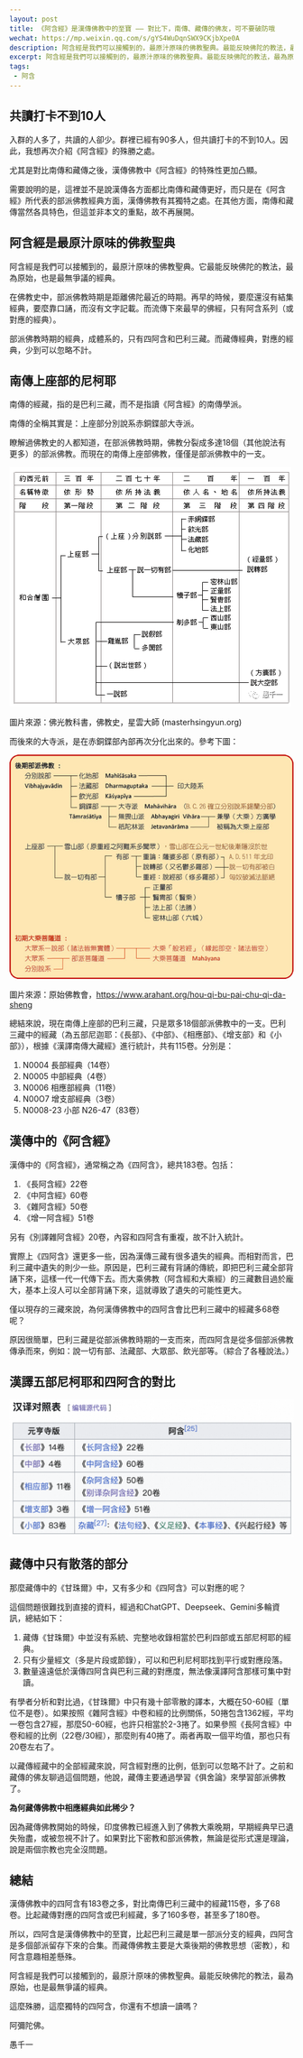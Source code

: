 ```yaml
---
layout: post
title: 《阿含經》是漢傳佛教中的至寶 —— 對比下，南傳、藏傳的佛友，可不要破防哦
wechat: https://mp.weixin.qq.com/s/gYS4WuDqnSWX9CKjbXpe0A
description: 阿含經是我們可以接觸到的，最原汁原味的佛教聖典。最能反映佛陀的教法，最為原始，也是最無爭議的經典。比巴利三藏更全面地保留了部派佛教的樣貌。而藏傳經典，對應的經典，少到可以忽略不計。
excerpt: 阿含經是我們可以接觸到的，最原汁原味的佛教聖典。最能反映佛陀的教法，最為原始，也是最無爭議的經典。比巴利三藏更全面地保留了部派佛教的樣貌。而藏傳經典，對應的經典，少到可以忽略不計。
tags:
 - 阿含
---
```


## 共讀打卡不到10人

入群的人多了，共讀的人卻少。群裡已經有90多人，但共讀打卡的不到10人。因此，我想再次介紹《阿含經》的殊勝之處。

尤其是對比南傳和藏傳之後，漢傳佛教中《阿含經》的特殊性更加凸顯。

需要說明的是，這裡並不是說漢傳各方面都比南傳和藏傳更好，而只是在《阿含經》所代表的部派佛教經典方面，漢傳佛教有其獨特之處。在其他方面，南傳和藏傳當然各具特色，但這並非本文的重點，故不再展開。

## 阿含經是最原汁原味的佛教聖典

阿含經是我們可以接觸到的，最原汁原味的佛教聖典。它最能反映佛陀的教法，最為原始，也是最無爭議的經典。

在佛教史中，部派佛教時期是距離佛陀最近的時期。再早的時候，要麼還沒有結集經典，要麼靠口誦，而沒有文字記載。而流傳下來最早的佛經，只有阿含系列（或對應的經典）。

部派佛教時期的經典，成體系的，只有四阿含和巴利三藏。而藏傳經典，對應的經典，少到可以忽略不計。

## 南傳上座部的尼柯耶

南傳的經藏，指的是巴利三藏，而不是指讀《阿含經》的南傳學派。

南傳的全稱其實是：上座部分別說系赤銅鍱部大寺派。

瞭解過佛教史的人都知道，在部派佛教時期，佛教分裂成多達18個（其他說法有更多）的部派佛教。而現在的南傳上座部佛教，僅僅是部派佛教中的一支。

![](../images/history-schools.png)

圖片來源：佛光教科書，佛教史，星雲大師 (masterhsingyun.org)

而後來的大寺派，是在赤銅鍱部內部再次分化出來的。參考下圖：

![](../images/history-schools-2.png)

圖片來源：原始佛教會，https://www.arahant.org/hou-qi-bu-pai-chu-qi-da-sheng

總結來說，現在南傳上座部的巴利三藏，只是眾多18個部派佛教中的一支。巴利三藏中的經藏（為五部尼迦耶：《長部》、《中部》、《相應部》、《增支部》和《小部》），根據《漢譯南傳大藏經》進行統計，共有115卷。分別是：
1. N0004 長部經典（14卷）
2. N0005 中部經典（4卷）
3. N0006 相應部經典（11卷）
4. N00O7 增支部經典（3卷）
5. N0008-23 小部 N26-47（83卷）

## 漢傳中的《阿含經》

漢傳中的《阿含經》，通常稱之為《四阿含》，總共183卷。包括：
1. 《長阿含經》22卷
2. 《中阿含經》60卷
3. 《雜阿含經》50卷
4. 《增一阿含經》51卷

另有《別譯雜阿含經》20卷，內容和四阿含有重複，故不計入統計。

實際上《四阿含》還更多一些，因為漢傳三藏有很多遺失的經典。而相對而言，巴利三藏中遺失的則少一些。原因是，巴利三藏有背誦的傳統，即把巴利三藏全部背誦下來，這樣一代一代傳下去。而大乘佛教（阿含經和大乘經）的三藏數目過於龐大，基本上沒人可以全部背誦下來，這就導致了遺失的可能性更大。

僅以現存的三藏來說，為何漢傳佛教中的四阿含會比巴利三藏中的經藏多68卷呢？

原因很簡單，巴利三藏是從部派佛教時期的一支而來，而四阿含是從多個部派佛教傳承而來，例如：說一切有部、法藏部、大眾部、飲光部等。（綜合了各種說法。）

## 漢譯五部尼柯耶和四阿含的對比

![](../images/2025-02-04-12-54-51.png)

## 藏傳中只有散落的部分

那麼藏傳中的《甘珠爾》中，又有多少和《四阿含》可以對應的呢？

這個問題很難找到直接的資料，經過和ChatGPT、Deepseek、Gemini多輪資訊，總結如下：
1. 藏傳《甘珠爾》中並沒有系統、完整地收錄相當於巴利四部或五部尼柯耶的經典。
2. 只有少量經文（多是片段或節錄），可以和巴利尼柯耶找到平行或對應段落。
3. 數量遠遠低於漢傳四阿含與巴利三藏的對應度，無法像漢譯阿含那樣可集中對讀。

有學者分析和對比過，《甘珠爾》中只有幾十部零散的譯本，大概在50-60經（單位不是卷）。如果按照《雜阿含經》中卷和經的比例關係，50捲包含1362經，平均一卷包含27經，那麼50-60經，也許只相當於2-3捲了。如果參照《長阿含經》中卷和經的比例（22卷/30經），那麼則有40捲了。兩者再取一個平均值，那也只有20卷左右了。

以藏傳經藏中的全部經藏來說，阿含經對應的比例，低到可以忽略不計了。之前和藏傳的佛友聊過這個問題，他說，藏傳主要通過學習《俱舍論》來學習部派佛教了。

**為何藏傳佛教中相應經典如此稀少？**

因為藏傳佛教開始的時候，印度佛教已經進入到了佛教大乘晚期，早期經典早已遺失殆盡，或被忽視不計了。如果對比下密教和部派佛教，無論是從形式還是理論，說是兩個宗教也完全沒問題。

## 總結

漢傳佛教中的四阿含有183卷之多，對比南傳巴利三藏中的經藏115卷，多了68卷。比起藏傳對應的四阿含或巴利經藏，多了160多卷，甚至多了180卷。

所以，四阿含是漢傳佛教中的至寶，比起巴利三藏是單一部派分支的經典，四阿含是多個部派留存下來的合集。而藏傳佛教主要是大乘後期的佛教思想（密教），和阿含意趣相差懸殊。

阿含經是我們可以接觸到的，最原汁原味的佛教聖典。最能反映佛陀的教法，最為原始，也是最無爭議的經典。

這麼殊勝，這麼獨特的四阿含，你還有不想讀一讀嗎？

阿彌陀佛。

愚千一


